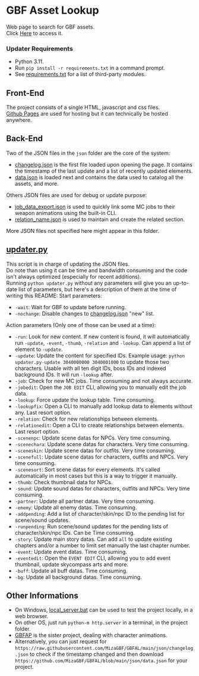 # GBF Asset Lookup  
Web page to search for GBF assets.  
Click [Here](https://mizagbf.github.io/GBFAL) to access it.  
  
### Updater Requirements  
* Python 3.11.
* Run `pip install -r requirements.txt` in a command prompt.
* See [requirements.txt](https://github.com/MizaGBF/GBFAP/blob/master/requirements.txt) for a list of third-party modules.  
  
## Front-End  
The project consists of a single HTML, javascript and css files.  
[Github Pages](https://pages.github.com/) are used for hosting but it can technically be hosted anywhere.  
  
## Back-End  
Two of the JSON files in the `json` folder are the core of the system:  
- [changelog.json](https://github.com/MizaGBF/GBFAL/blob/main/json/changelog.json) is the first file loaded upon opening the page. It contains the timestamp of the last update and a list of recently updated elements.  
- [data.json](https://github.com/MizaGBF/GBFAL/blob/main/json/data.json) is loaded next and contains the data used to catalog all the assets, and more.  
  
Others JSON files are used for debug or update purpose:  
- [job_data_export.json](https://github.com/MizaGBF/GBFAL/blob/main/json/job_data_export.json) is used to quickly link some MC jobs to their weapon animations using the built-in CLI.  
- [relation_name.json](https://github.com/MizaGBF/GBFAL/blob/main/json/relation_name.json) is used to maintain and create the related section.  
  
More JSON files not specified here might appear in this folder.  
  
## [updater.py](https://github.com/MizaGBF/GBFAL/blob/main/updater.py)  
This script is in charge of updating the JSON files.  
Do note than using it can be time and bandwidth consuming and the code isn't always optimized (especially for recent additions).  
Running `python updater.py` without any parameters will give you an up-to-date list of parameters, but here's a description of them at the time of writing this README:
Start parameters:
- `-wait`: Wait for GBF to update before running.  
- `-nochange`: Disable changes to [changelog.json](https://github.com/MizaGBF/GBFAL/blob/main/json/changelog.json) "new" list.  
  
Action parameters (Only one of those can be used at a time):
- `-run`: Look for new content. If new content is found, it will automatically run `-update`, `-event`, `-thumb`, `-relation` and `-lookup`. Can append a list of element to `-update`.  
- `-update`: Update the content for specified IDs. Example usage: `python updater.py-update 3040000000 3040001000` to update those two characters. Usable with all ten digit IDs, boss IDs and indexed background IDs. It will run `-lookup` after.  
- `-job`: Check for new MC jobs. Time consuming and not always accurate.  
- `-jobedit`: Open the `JOB EDIT` CLI, allowing you to manually edit the job data.  
- `-lookup`: Force update the lookup table. Time consuming.  
- `-lookupfix`: Open a CLI to manually add lookup data to elements without any. Last resort option.  
- `-relation`: Check for new relationships between elements.  
- `-relationedit`: Open a CLI to create relationships between elements. Last resort option.  
- `-scenenpc`: Update scene datas for NPCs. Very time consuming.  
- `-scenechara`: Update scene datas for characters. Very time consuming.  
- `-sceneskin`: Update scene datas for outfits. Very time consuming.  
- `-scenefull`: Update scene datas for characters, outfits and NPCs. Very time consuming.  
- `-scenesort`: Sort scene datas for every elements. It's called automatically in most cases but this is a way to trigger it manually.  
- `-thumb`: Check thumbnail data for NPCs.  
- `-sound`: Update sound datas for characters, outfits and NPCs. Very time consuming.  
- `-partner`: Update all partner datas. Very time consuming.  
- `-enemy`: Update all enemy datas. Time consuming.  
- `-addpending`: Add a list of character/skin/npc ID to the pending list for scene/sound updates.  
- `-runpending`: Run scene/sound updates for the pending lists of character/skin/npc IDs. Can be Time consuming.  
- `-story`: Update main story datas. Can add `all` to update existing chapters and/or a number to limit set manually the last chapter number.  
- `-event`: Update event datas. Time consuming.  
- `-eventedit`: Open the `EVENT EDIT` CLI, allowing you to add event thumbnail, update skycompass arts and more.  
- `-buff`: Update all buff datas. Time consuming.  
- `-bg`: Update all background datas. Time consuming.  
  
## Other Informations  
- On Windows, [local_server.bat](https://github.com/MizaGBF/GBFAL/blob/main/local_server.bat) can be used to test the project locally, in a web browser.  
- On other OS, just run `python-m http.server` in a terminal, in the project folder.  
- [GBFAP](https://github.com/MizaGBF/GBFAP) is the sister project, dealing with character animations.  
- Alternatively, you can just request for `https://raw.githubusercontent.com/MizaGBF/GBFAL/main/json/changelog.json` to check if the timestamp changed and then download `https://github.com/MizaGBF/GBFAL/blob/main/json/data.json` for your project.  